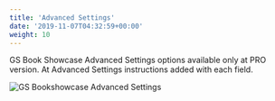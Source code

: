 ```yaml
---
title: 'Advanced Settings'
date: '2019-11-07T04:32:59+00:00'
weight: 10
---
```


GS Book Showcase Advanced Settings options available only at PRO version. At Advanced Settings instructions added with each field.

![GS Bookshowcase Advanced Settings](../images/GS_Books_advance_Settings.png)
